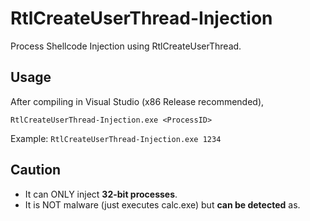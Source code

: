 # RtlCreateUserThread-Injection
Process Shellcode Injection using RtlCreateUserThread.

## Usage

After compiling in Visual Studio (x86 Release recommended),

```
RtlCreateUserThread-Injection.exe <ProcessID>
```

Example: `RtlCreateUserThread-Injection.exe 1234`

## Caution

+ It can ONLY inject **32-bit processes**.
+ It is NOT malware (just executes calc.exe) but **can be detected** as.

